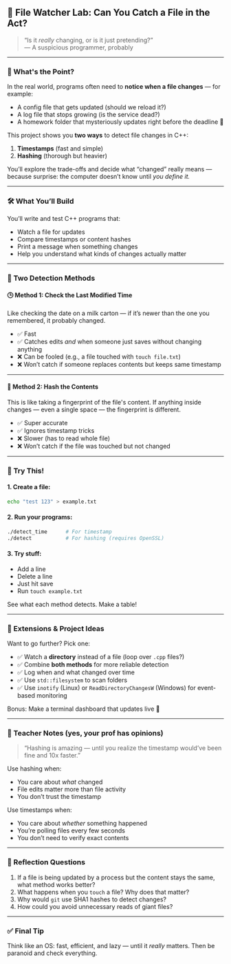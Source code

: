 ## 🧠 File Watcher Lab: Can You Catch a File in the Act?

> “Is it _really_ changing, or is it just pretending?”  
> — A suspicious programmer, probably

---

### 👀 What's the Point?

In the real world, programs often need to **notice when a file changes** — for example:

- A config file that gets updated (should we reload it?)
- A log file that stops growing (is the service dead?)
- A homework folder that mysteriously updates right before the deadline 👀

This project shows you **two ways** to detect file changes in C++:

1. **Timestamps** (fast and simple)
2. **Hashing** (thorough but heavier)

You’ll explore the trade-offs and decide what “changed” really means — because surprise: the computer doesn’t know until _you define it._

---

### 🛠 What You’ll Build

You’ll write and test C++ programs that:

- Watch a file for updates
- Compare timestamps or content hashes
- Print a message when something changes
- Help you understand what kinds of changes actually matter

---

### 🚦 Two Detection Methods

#### 🕒 Method 1: Check the Last Modified Time

Like checking the date on a milk carton — if it’s newer than the one you remembered, it probably changed.

- ✅ Fast
- ✅ Catches edits _and_ when someone just saves without changing anything
- ❌ Can be fooled (e.g., a file touched with `touch file.txt`)
- ❌ Won’t catch if someone replaces contents but keeps same timestamp

---

#### 🔐 Method 2: Hash the Contents

This is like taking a fingerprint of the file's content. If anything inside changes — even a single space — the fingerprint is different.

- ✅ Super accurate
- ✅ Ignores timestamp tricks
- ❌ Slower (has to read whole file)
- ❌ Won’t catch if the file was touched but not changed

---

### 🧪 Try This!

#### 1. Create a file:

```bash
echo "test 123" > example.txt
```

#### 2. Run your programs:

```bash
./detect_time      # For timestamp
./detect           # For hashing (requires OpenSSL)
```

#### 3. Try stuff:

- Add a line
- Delete a line
- Just hit save
- Run `touch example.txt`

See what each method detects. Make a table!

---

### 🔁 Extensions & Project Ideas

Want to go further? Pick one:

- ✅ Watch a **directory** instead of a file (loop over `.cpp` files?)
- ✅ Combine **both methods** for more reliable detection
- ✅ Log when and what changed over time
- ✅ Use `std::filesystem` to scan folders
- ✅ Use `inotify` (Linux) or `ReadDirectoryChangesW` (Windows) for event-based monitoring

Bonus: Make a terminal dashboard that updates live 👀

---

### 💬 Teacher Notes (yes, your prof has opinions)

> “Hashing is amazing — until you realize the timestamp would’ve been fine and 10x faster.”

Use hashing when:

- You care about _what_ changed
- File edits matter more than file activity
- You don’t trust the timestamp

Use timestamps when:

- You care about _whether_ something happened
- You’re polling files every few seconds
- You don’t need to verify exact contents

---

### 🧠 Reflection Questions

1. If a file is being updated by a process but the content stays the same, what method works better?
2. What happens when you `touch` a file? Why does that matter?
3. Why would `git` use SHA1 hashes to detect changes?
4. How could you avoid unnecessary reads of giant files?

---

### ✅ Final Tip

Think like an OS: fast, efficient, and lazy — until it _really_ matters. Then be paranoid and check everything.

